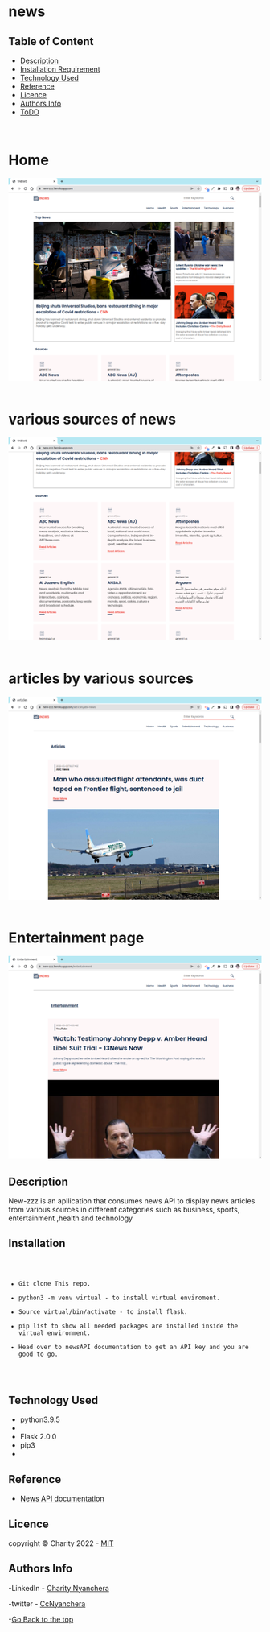 # news

## Table of Content

- [Description](#description)
- [Installation Requirement](#Installation)
- [Technology Used](#technology-used)
- [Reference](#reference)
- [Licence](#licence)
- [Authors Info](#author-Info)
- [ToDO](#To-Do)

<br>
<h1>Home</h1>
<img src="./images/home.png" alt="home">

<br>
<br>

<h1>various sources of news </h1>
<img src="./images/sources.png" alt="sources">

<br>
<br>

<h1>articles by various sources</h1>
<img src="./images/articles.png" alt="articles">

<br>
<br>

<h1>Entertainment page</h1>
<img src="./images/ent.png" alt="entertainment">








## Description

<p>New-zzz is an apllication that consumes news API to display news articles from various sources in different categories such as business, sports, entertainment ,health and technology </p>

## Installation

<code>
<ul>
<li>Git clone This repo.</li>
<li>python3 -m venv virtual - to install virtual enviroment.</li>
<li>Source virtual/bin/activate - to install flask.</li>
<li>pip list to show all needed packages are installed inside the virtual environment.</li>
<li>Head over to newsAPI documentation to get an API key and you are good to go.</li>
</ul>
</code>


## Technology Used

<ul>
<li>
python3.9.5
<li>
<li>
Flask 2.0.0
<li>
pip3
<li>

</ul>


## Reference

- <a href="https://newsapi.org/docs">News API documentation</a>


## Licence

   copyright © Charity 2022 - <a href="https://github.com/charity-bit/news/blob/main/LICENSE">MIT</a>

## Authors Info

-LinkedIn - [Charity Nyanchera](https://www.linkedin.com/in/charitynyanchera)

-twitter - [CcNyanchera](https://twitter.com/CcNyanchera)

-[Go Back to the top](#news)
